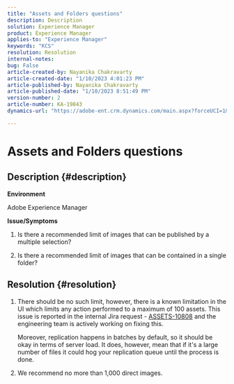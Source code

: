```yaml
---
title: "Assets and Folders questions"
description: Description
solution: Experience Manager
product: Experience Manager
applies-to: "Experience Manager"
keywords: "KCS"
resolution: Resolution
internal-notes: 
bug: False
article-created-by: Nayanika Chakravarty
article-created-date: "1/10/2023 4:01:23 PM"
article-published-by: Nayanika Chakravarty
article-published-date: "1/10/2023 8:51:49 PM"
version-number: 2
article-number: KA-19843
dynamics-url: "https://adobe-ent.crm.dynamics.com/main.aspx?forceUCI=1&pagetype=entityrecord&etn=knowledgearticle&id=ea08d305-0091-ed11-aad1-6045bd0063aa"

---
```

# Assets and Folders questions

## Description {#description}


<b>Environment</b>

Adobe Experience Manager

<b>Issue/Symptoms</b>

1. Is there a recommended limit of images that can be published by a multiple selection?

2. Is there a recommended limit of images that can be contained in a single folder?


## Resolution {#resolution}


1. There should be no such limit, however, there is a known limitation in the UI which limits any action performed to a maximum of 100 assets. This issue is reported in the internal Jira request - [ASSETS-10808](https://jira.corp.adobe.com/browse/ASSETS-10808) and the engineering team is actively working on fixing this.  

    

    Moreover, replication happens in batches by default, so it should be okay in terms of server load. It does, however, mean that if it's a large number of files it could hog your replication queue until the process is done.


2. We recommend no more than 1,000 direct images.

